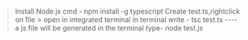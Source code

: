 > Install Node.js
> cmd - npm install -g typescript
> Create test.ts,rightclick on file > open in integrated terminal
>in terminal write - tsc test.ts
---- a js file will be generated
> in the terminal type- node test.js
